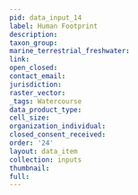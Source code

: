 ```yaml
---
pid: data_input_14
label: Human Footprint
description: 
taxon_group: 
marine_terrestrial_freshwater: 
link: 
open_closed: 
contact_email: 
jurisdiction: 
raster_vector: 
_tags: Watercourse
data_product_type: 
cell_size: 
organization_individual: 
closed_consent_received: 
order: '24'
layout: data_item
collection: inputs
thumbnail: 
full: 
---
```

